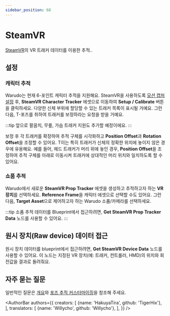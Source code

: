 ```yaml
---
sidebar_position: 68
---
```


# SteamVR

[SteamVR](https://store.steampowered.com/app/250820/SteamVR/)의 VR 트래커 데이터를 이용한 추적..

## 설정

### 캐릭터 추적

Warudo는 현재 6-포인트 캐릭터 추적을 지원해요. SteamVR을 사용하도록 [모션 캡처 설정](body-tracking) 후, **SteamVR Character Tracker** 에셋으로 이동하여 **Setup / Calibrate** 버튼을 클릭하세요. 다양한 신체 부위에 할당할 수 있는 트래커 목록이 표시될 거예요. 그런 다음, T-포즈를 취하여 트래커를 보정하라는 요청을 받을 거예요.

:::tip
앞으로 팔꿈치, 무릎, 가슴 트래커 지원도 추가할 예정이에요.
:::

보정 후 각 트래커를 확장하여 추적 구체를 시각화하고 **Position Offset**과 **Rotation Offset**을 조정할 수 있어요. T이는 특히 트래커가 신체의 정확한 위치에 놓이지 않은 경우에 유용해요. 예를 들어, 헤드 트래커가 머리 위에 놓인 경우, **Position Offset**을 조정하여 추적 구체를 아래로 이동시켜 트래커에 상대적인 머리 위치와 일치하도록 할 수 있어요.

### 쇼품 추적

Warudo에서 새로운 **SteamVR Prop Tracker** 에셋을 생성하고 추적하고자 하는 **VR 장치**를 선택하세요. **Reference Frame**을 캐릭터 에셋으로 선택할 수도 있어요. 그런 다음, **Target Asset**으로 제어하고자 하는 Warudo 소품/카메라를 선택하세요.

:::tip
소품 추적 데이터를 Blueprint에서 접근하려면, **Get SteamVR Prop Tracker Data** 노드를 사용할 수 있어요.
:::

## 원시 장치(Raw device) 데이터 접근

원시 장치 데이터를 blueprint에서 접근하려면, **Get SteamVR Device Data** 노드를 사용할 수 있어요. 이 노드는 지정된 VR 장치(예: 트래커, 컨트롤러, HMD)의 위치와 회전값을 결과로 돌려줘요.

## 자주 묻는 질문

일반적인 질문은 [개요](overview#FAQ)와 [포즈 추적 커스터마이징](body-tracking#FAQ)을 참조해 주세요.

<AuthorBar authors={{
  creators: [
    {name: 'HakuyaTira', github: 'TigerHix'},
  ],
  translators: [
    {name: 'Willycho', github: 'Willycho'},
  ],
}} />
